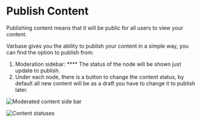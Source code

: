 # Publish Content

Publishing content means that it will be public for all users to view your content.

Varbase gives you the ability to publish your content in a simple way, you can find the option to publish from:

1. Moderation sidebar: **** The status of the node will be shown just update to publish.
2. Under each node, there is a button to change the content status, by default all new content will be as a draft you have to change it to publish later.

![Moderated content side bar](<../../.gitbook/assets/Moderated content \_ varbase9003d1.png>)

![Content statuses](../../.gitbook/assets/chrome\_uwwVBwrBko.png)

